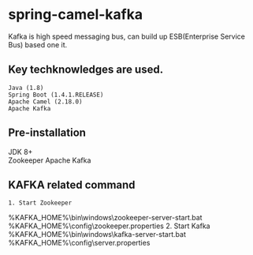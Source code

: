 # spring-camel-kafka

Kafka is high speed messaging bus, can build up ESB(Enterprise Service Bus) based one it.

## Key techknowledges are used.
    Java (1.8)
    Spring Boot (1.4.1.RELEASE) 
    Apache Camel (2.18.0)  
    Apache Kafka 

## Pre-installation 
   JDK 8+   
   Zookeeper 
   Apache Kafka 
  

## KAFKA related command 
    1. Start Zookeeper
%KAFKA_HOME%\bin\windows\zookeeper-server-start.bat %KAFKA_HOME%\config\zookeeper.properties
    2. Start Kafka
%KAFKA_HOME%\bin\windows\kafka-server-start.bat %KAFKA_HOME%\config\server.properties